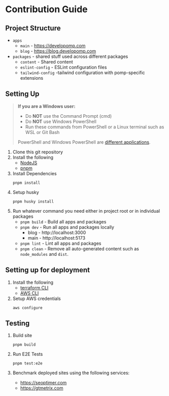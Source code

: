 # Contribution Guide

## Project Structure

- `apps`
  - `main` - https://developomp.com
  - `blog` - https://blog.developomp.com
- `packages` - shared stuff used across different packages
  - `content` - Shared content
  - `eslint-config` - ESLint configuration files
  - `tailwind-config` -tailwind configuration with pomp-specific extensions

## Setting Up

> **If you are a Windows user:**
>
> - Do **NOT** use the Command Prompt (cmd)
> - Do **NOT** use Windows PowerShell
> - Run these commands from PowerShell or a Linux terminal such as WSL or Git Bash
>
> PowerShell and Windows PowerShell are [different applications](https://learn.microsoft.com/en-us/powershell/scripting/whats-new/differences-from-windows-powershell?view=powershell-7.3).

1. Clone this git repository
2. Install the following
   - [NodeJS](https://nodejs.org)
   - [pnpm](https://pnpm.io/installation)
3. Install Dependencies
   ```
   pnpm install
   ```
4. Setup husky
   ```
   pnpm husky install
   ```
5. Run whatever command you need either in project root or in individual packages
   - `pnpm build` - Build all apps and packages
   - `pnpm dev` - Run all apps and packages locally
     - blog - http://localhost:3000
     - main - http://localhost:5173
   - `pnpm lint` - Lint all apps and packages
   - `pnpm clean` - Remove all auto-generated content such as `node_modules` and `dist`.

## Setting up for deployment

1. Install the following
   - [terraform CLI](https://developer.hashicorp.com/terraform/downloads)
   - [AWS CLI](https://aws.amazon.com/cli)
2. Setup AWS credentials
   ```
   aws configure
   ```

## Testing

1. Build site

   ```
   pnpm build
   ```

2. Run E2E Tests

   ```
   pnpm test:e2e
   ```

3. Benchmark deployed sites using the following services:

   - https://seoptimer.com
   - https://gtmetrix.com
